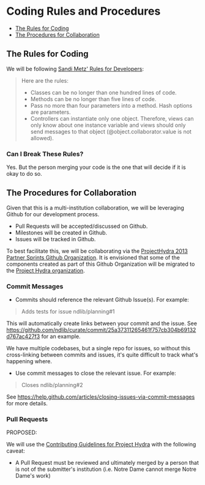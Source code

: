 # Coding Rules and Procedures

* [The Rules for Coding](#the-rules-for-code)
* [The Procedures for Collaboration](#the-procedures-for-collaboration)

## The Rules for Coding

We will be following [Sandi Metz' Rules for Developers][1]:

> Here are the rules:
>
> * Classes can be no longer than one hundred lines of code.
> * Methods can be no longer than five lines of code.
> * Pass no more than four parameters into a method. Hash options are parameters.
> * Controllers can instantiate only one object. Therefore, views can only know about one instance variable and views should only send messages to that object (@object.collaborator.value is not allowed).

### Can I Break These Rules?

Yes. But the person merging your code is the one that will decide if it is okay to do so.

## The Procedures for Collaboration

Given that this is a multi-institution collaboration, we will be leveraging Github for our development process.

* Pull Requests will be accepted/discussed on Github.
* Milestones will be created in Github.
* Issues will be tracked in Github.

To best facilitate this, we will be collaborating via the [ProjectHydra 2013 Partner Sprints Github Organization][2].
It is envisioned that some of the components created as part of this Github Organization will be migrated to the [Project Hydra organization][3].

### Commit Messages

* Commits should reference the relevant Github Issue(s). For example:

> Adds tests for issue ndlib/planning#1

This will automatically create links between your commit and the issue. 
See https://github.com/ndlib/curate/commit/25a37311265461f757cb304b69132d767ac427f3 for an example.

We have multiple codebases, but a single repo for issues, so without this cross-linking between 
commits and issues, it's quite difficult to track what's happening where.

* Use commit messages to close the relevant issue. For example:

> Closes ndlib/planning#2

See https://help.github.com/articles/closing-issues-via-commit-messages for more details.

### Pull Requests

PROPOSED:

We will use the [Contributing Guidelines for Project Hydra][4] with the following caveat:

* A Pull Request must be reviewed and ultimately merged by a person that is not of the submitter's institution (i.e. Notre Dame cannot merge Notre Dame's work)

[1]:http://robots.thoughtbot.com/post/50655960596/sandi-metz-rules-for-developers "Sandi Metz' Rules for Developers"
[2]:https://github.com/projecthydra-2013-partner-sprints "A Temporary Github Organization"
[3]:https://github.com/projecthydra
[4]:https://github.com/projecthydra/hydra/blob/master/CONTRIBUTING.md
